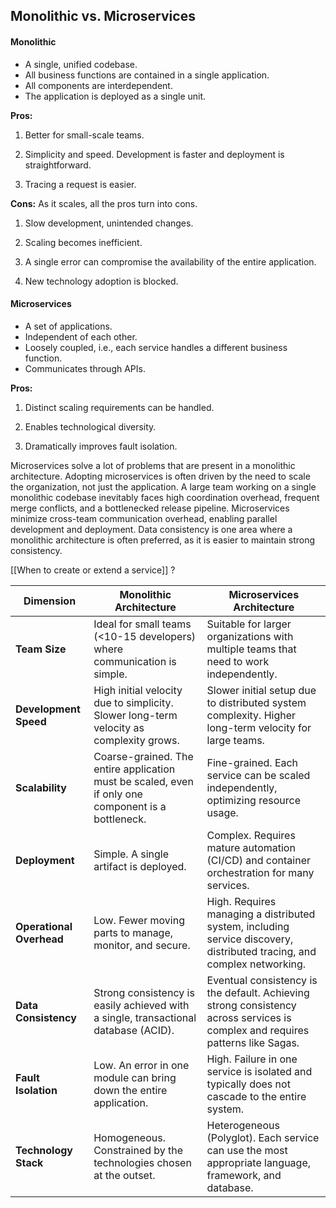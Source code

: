 ## Monolithic vs. Microservices

#### Monolithic
- A single, unified codebase.
- All business functions are contained in a single application.
- All components are interdependent.
- The application is deployed as a single unit.

**Pros:**

1. Better for small-scale teams.

2. Simplicity and speed. Development is faster and deployment is straightforward.

3. Tracing a request is easier.

**Cons:** As it scales, all the pros turn into cons.

1. Slow development, unintended changes.

2. Scaling becomes inefficient.

3. A single error can compromise the availability of the entire application.

4. New technology adoption is blocked.

#### Microservices
- A set of applications.
- Independent of each other.
- Loosely coupled, i.e., each service handles a different business function.
- Communicates through APIs.

**Pros:**

1. Distinct scaling requirements can be handled.

2. Enables technological diversity.

3. Dramatically improves fault isolation.

Microservices solve a lot of problems that are present in a monolithic architecture. Adopting microservices is often driven by the need to scale the organization, not just the application. A large team working on a single monolithic codebase inevitably faces high coordination overhead, frequent merge conflicts, and a bottlenecked release pipeline.
Microservices minimize cross-team communication overhead, enabling parallel development and deployment. Data consistency is one area where a monolithic architecture is often preferred, as it is easier to maintain strong consistency.

[[When to create or extend a service]] ?



| Dimension                | Monolithic Architecture                                                                            | Microservices Architecture                                                                                                     |
| ------------------------ | -------------------------------------------------------------------------------------------------- | ------------------------------------------------------------------------------------------------------------------------------ |
| **Team Size**            | Ideal for small teams (<10-15 developers) where communication is simple.                           | Suitable for larger organizations with multiple teams that need to work independently.                                         |
| **Development Speed**    | High initial velocity due to simplicity. Slower long-term velocity as complexity grows.            | Slower initial setup due to distributed system complexity. Higher long-term velocity for large teams.                          |
| **Scalability**          | Coarse-grained. The entire application must be scaled, even if only one component is a bottleneck. | Fine-grained. Each service can be scaled independently, optimizing resource usage.                                             |
| **Deployment**           | Simple. A single artifact is deployed.                                                             | Complex. Requires mature automation (CI/CD) and container orchestration for many services.                                     |
| **Operational Overhead** | Low. Fewer moving parts to manage, monitor, and secure.                                            | High. Requires managing a distributed system, including service discovery, distributed tracing, and complex networking.        |
| **Data Consistency**     | Strong consistency is easily achieved with a single, transactional database (ACID).                | Eventual consistency is the default. Achieving strong consistency across services is complex and requires patterns like Sagas. |
| **Fault Isolation**      | Low. An error in one module can bring down the entire application.                                 | High. Failure in one service is isolated and typically does not cascade to the entire system.                                  |
| **Technology Stack**     | Homogeneous. Constrained by the technologies chosen at the outset.                                 | Heterogeneous (Polyglot). Each service can use the most appropriate language, framework, and database.                         |


